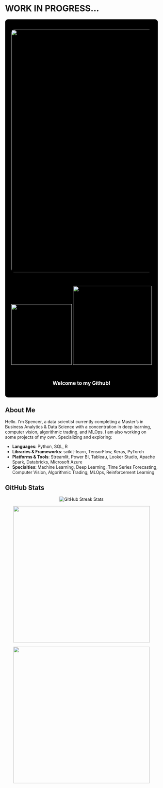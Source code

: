 # WORK IN PROGRESS...

<div style="background-color:rgb(0, 0, 0); padding: 20px; border-radius: 10px;">
  
  <!-- Top GIF (Centered) -->
  <p align="center">
    <img src="https://media0.giphy.com/media/v1.Y2lkPTc5MGI3NjExOTRwcjhrdzN1ZG5qbmMxdThxdDJ1ZmRmbWJtcG82ZmRkMzl3YjNobCZlcD12MV9pbnRlcm5hbF9naWZfYnlfaWQmY3Q9Zw/Mu2EL6LN8oN6teCNBy/giphy.gif" width="800" style="border-radius: 10px;">
  </p>

  <br>

  <!-- Badges (Centered) -->
  <p align="center">
    <img src="https://komarev.com/ghpvc/?username=BOYSABIO&color=red" width="200">
    <img src="https://img.shields.io/badge/LinkedIn-SpencerWood-blue" width="260">
  </p>

  <br>

  <!-- Welcome Text (Centered) -->
  <p align="center" style="font-size: 1.2em; font-weight: bold; color: White;">Welcome to my Github!</p>

</div>





## About Me

Hello. I'm Spencer, a data scientist currently completing a Master’s in Business Analytics & Data Science with a concentration in deep learning, computer vision, algorithmic trading, and MLOps. I am also working on some projects of my own. Specializing and exploring:

- **Languages**: Python, SQL, R  
- **Libraries & Frameworks**: scikit-learn, TensorFlow, Keras, PyTorch
- **Platforms & Tools**: Streamlit, Power BI, Tableau, Looker Studio, Apache Spark, Databricks, Microsoft Azure  
- **Specialties**: Machine Learning, Deep Learning, Time Series Forecasting, Computer Vision, Algorithmic Trading, MLOps, Reinforcement Learning

## GitHub Stats

<p align="center">
  <img src="https://github-readme-streak-stats.herokuapp.com/?user=BOYSABIO&theme=radical" alt="GitHub Streak Stats">
</p>

<p align="center">
  <img src="https://github-readme-stats.vercel.app/api?username=BOYSABIO&show_icons=true&theme=radical" width="450px">
</p>

<p align="center">
  <img src="https://github-readme-stats.vercel.app/api/top-langs/?username=BOYSABIO&layout=compact&theme=radical" width="450px">
</p>





<!--
<div style="background: url('https://i.imgur.com/njPhhkc.gif') center/cover no-repeat; padding: 50px; text-align: center; border-radius: 10px;">

  <img src="https://media1.giphy.com/media/v1.Y2lkPTc5MGI3NjExOWY3bGtobm1mNWY3bXptMDk5bjkzMWQxdHdpYXBwamVnNzY2NXp2eCZlcD12MV9pbnRlcm5hbF9naWZfYnlfaWQmY3Q9cw/jpDcIzyvr3BRxOpZb5/giphy.gif" width="400px">

  <br><br>

  <p align="center">
    <img src="https://komarev.com/ghpvc/?username=BOYSABIO&color=red" width="200">
    <img src="https://img.shields.io/badge/LinkedIn-SpencerWood-blue" width="260">
  </p>

  <br>

  <p align="center" style="font-size: 1.2em; font-weight: bold; color: white;">Welcome to my Github!</p>

</div>

<div style="background-color:rgb(0, 0, 0); padding: 20px; border-radius: 10px;">
  

  <p align="center">
    <img src="https://media3.giphy.com/media/v1.Y2lkPTc5MGI3NjExcHY3cGM4azdpNGFvbm01ZXIxa3RrdmhpdWU5d254ZzRpZDRwZm84bCZlcD12MV9pbnRlcm5hbF9naWZfYnlfaWQmY3Q9Zw/pJNwGd19GCdGJQkCee/giphy.gif" width="800">
  </p>

  <br>

  <p align="center">
    <img src="https://komarev.com/ghpvc/?username=BOYSABIO&color=red" width="200">
    <img src="https://img.shields.io/badge/LinkedIn-SpencerWood-blue" width="260">
  </p>

  <br>

  <p align="center" style="font-size: 1.2em; font-weight: bold; color: White;">Welcome to my Github!</p>

</div>

-->
